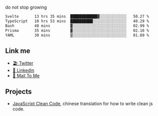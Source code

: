 do not stop growing


<!--START_SECTION:waka-->

```txt
Svelte       13 hrs 35 mins  ████████████▓░░░░░░░░░░░░   50.27 %
TypeScript   10 hrs 53 mins  ██████████░░░░░░░░░░░░░░░   40.29 %
Bash         48 mins         ▓░░░░░░░░░░░░░░░░░░░░░░░░   02.99 %
Prisma       35 mins         ▓░░░░░░░░░░░░░░░░░░░░░░░░   02.16 %
YAML         30 mins         ▒░░░░░░░░░░░░░░░░░░░░░░░░   01.89 %
```

<!--END_SECTION:waka-->

## Link me

- [🏖️ Twitter](https://twitter.com/yuetong3yu)
- [🧳 Linkedin](https://www.linkedin.com/in/yuetong3yu)
- [📧 Mail To Me](mailto:yuetong3yu@gmail.com)


## Projects 

- [JavaScript Clean Code](https://js-clean-code-cn.vercel.app/), chinese translation for how to write clean js code.
